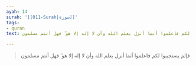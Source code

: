 ```yaml
---
ayah: 14
surah: '[[011-Surah|سورة]]'
tags:
- quran
text: فإلم يستجيبوا لكم فاعلموا أنما أنزل بعلم الله وأن لا إله إلا هو ۖ فهل أنتم مسلمون

---
```

> فإلم يستجيبوا لكم فاعلموا أنما أنزل بعلم الله وأن لا إله إلا هو ۖ فهل أنتم مسلمون
